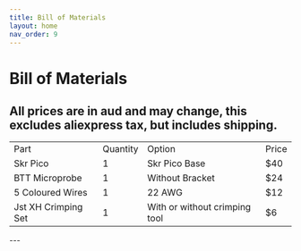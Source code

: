 ```yaml
---
title: Bill of Materials
layout: home
nav_order: 9
---
```



<h1>Bill of Materials</h1>
<h2><b>All prices are in aud and may change, this excludes aliexpress tax, but includes shipping.</b></h2>
<table>
    <tbody>
        <tr>
            <td>Part</td>
            <td>Quantity</td>
            <td>Option</td>
            <td>Price</td>
        </tr>
        <tr>
            <td>Skr Pico</td>
            <td>1</td>
            <td>Skr Pico Base</td>
            <td>$40</td>
        </tr>
        <tr>
            <td>BTT Microprobe</td>
            <td>1</td>
            <td>Without Bracket</td>
            <td>$24</td>
        </tr>
        <tr>
            <td>5 Coloured Wires</td>
            <td>1</td>
            <td>22 AWG</td>
            <td>$12</td>
        </tr>
        <tr>
            <td>Jst XH Crimping Set</td>
            <td>1</td>
            <td>With or without crimping tool</td>
            <td>$6</td>
        </tr>
    </tbody>
</table>
---